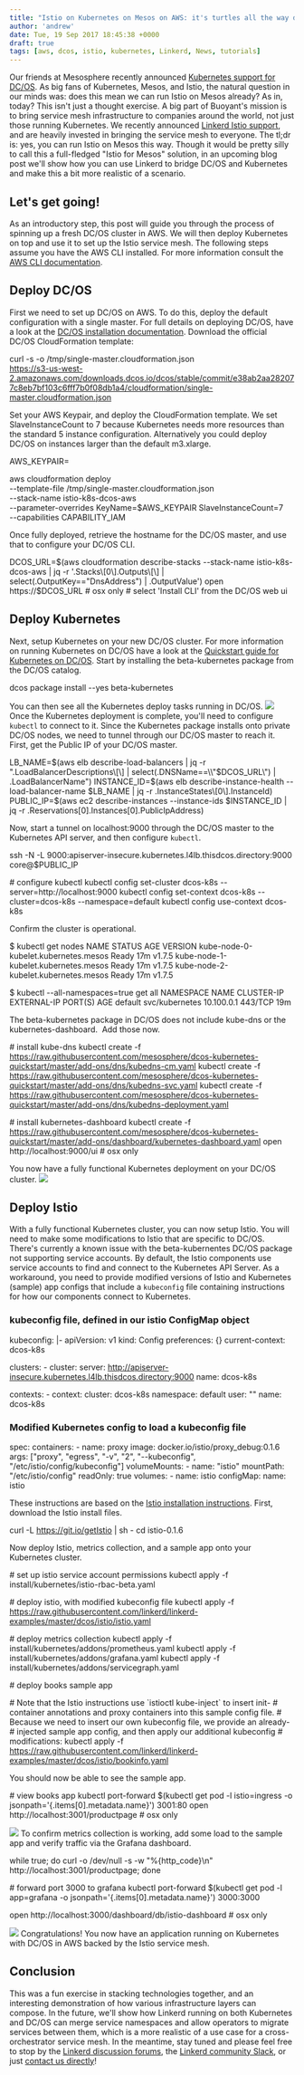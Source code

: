```yaml
---
title: "Istio on Kubernetes on Mesos on AWS: it's turtles all the way down"
author: 'andrew'
date: Tue, 19 Sep 2017 18:45:38 +0000
draft: true
tags: [aws, dcos, istio, kubernetes, Linkerd, News, tutorials]
---
```


Our friends at Mesosphere recently announced [Kubernetes support for DC/OS](https://mesosphere.com/blog/kubernetes-dcos/). As big fans of Kubernetes, Mesos, and Istio, the natural question in our minds was: does this mean we can run Istio on Mesos already? As in, today? This isn't just a thought exercise. A big part of Buoyant's mission is to bring service mesh infrastructure to companies around the world, not just those running Kubernetes. We recently announced [Linkerd Istio support](https://buoyant.io/2017/07/11/linkerd-istio/), and are heavily invested in bringing the service mesh to everyone. The tl;dr is: yes, you can run Istio on Mesos this way. Though it would be pretty silly to call this a full-fledged "Istio for Mesos" solution, in an upcoming blog post we'll show how you can use Linkerd to bridge DC/OS and Kubernetes and make this a bit more realistic of a scenario.

## Let's get going!

As an introductory step, this post will guide you through the process of spinning up a fresh DC/OS cluster in AWS. We will then deploy Kubernetes on top and use it to set up the Istio service mesh. The following steps assume you have the AWS CLI installed. For more information consult the [AWS CLI documentation](https://aws.amazon.com/cli/).

## Deploy DC/OS

First we need to set up DC/OS on AWS. To do this, deploy the default configuration with a single master. For full details on deploying DC/OS, have a look at the [DC/OS installation documentation](https://dcos.io/install/). Download the official DC/OS CloudFormation template:

curl -s -o /tmp/single-master.cloudformation.json \
 https://s3-us-west-2.amazonaws.com/downloads.dcos.io/dcos/stable/commit/e38ab2aa282077c8eb7bf103c6fff7b0f08db1a4/cloudformation/single-master.cloudformation.json

Set your AWS Keypair, and deploy the CloudFormation template. We set SlaveInstanceCount to 7 because Kubernetes needs more resources than the standard 5 instance configuration. Alternatively you could deploy DC/OS on instances larger than the default m3.xlarge.

AWS_KEYPAIR=

aws cloudformation deploy \
 --template-file /tmp/single-master.cloudformation.json \
 --stack-name istio-k8s-dcos-aws \
 --parameter-overrides KeyName=\$AWS_KEYPAIR SlaveInstanceCount=7 \
 --capabilities CAPABILITY_IAM

Once fully deployed, retrieve the hostname for the DC/OS master, and use that to configure your DC/OS CLI.

DCOS_URL=$(aws cloudformation describe-stacks --stack-name istio-k8s-dcos-aws | jq -r '.Stacks\[0\].Outputs\[\] | select(.OutputKey=="DnsAddress") | .OutputValue')
open https://$DCOS_URL # osx only \# select 'Install CLI' from the DC/OS web ui

## Deploy Kubernetes

Next, setup Kubernetes on your new DC/OS cluster. For more information on running Kubernetes on DC/OS have a look at the [Quickstart guide for Kubernetes on DC/OS](https://github.com/mesosphere/dcos-kubernetes-quickstart). Start by installing the beta-kubernetes package from the DC/OS catalog.

dcos package install --yes beta-kubernetes

You can then see all the Kubernetes deploy tasks running in DC/OS. ![](https://buoyant.io/wp-content/uploads/2017/09/Screen-Shot-2017-09-14-at-11.20.47-AM.png) Once the Kubernetes deployment is complete, you'll need to configure `kubectl` to connect to it. Since the Kubernetes package installs onto private DC/OS nodes, we need to tunnel through our DC/OS master to reach it. First, get the Public IP of your DC/OS master.

LB_NAME=$(aws elb describe-load-balancers | jq -r ".LoadBalancerDescriptions\[\] | select(.DNSName==\\"$DCOS_URL\\") | .LoadBalancerName") INSTANCE_ID=$(aws elb describe-instance-health --load-balancer-name $LB_NAME | jq -r .InstanceStates\[0\].InstanceId) PUBLIC_IP=$(aws ec2 describe-instances --instance-ids $INSTANCE_ID | jq -r .Reservations\[0\].Instances\[0\].PublicIpAddress)

Now, start a tunnel on localhost:9000 through the DC/OS master to the Kubernetes API server, and then configure `kubectl`.

ssh -N -L 9000:apiserver-insecure.kubernetes.l4lb.thisdcos.directory:9000 core@\$PUBLIC_IP

\# configure kubectl kubectl config set-cluster dcos-k8s --server=http://localhost:9000 kubectl config set-context dcos-k8s --cluster=dcos-k8s --namespace=default kubectl config use-context dcos-k8s

Confirm the cluster is operational.

\$ kubectl get nodes NAME STATUS AGE VERSION kube-node-0-kubelet.kubernetes.mesos Ready 17m v1.7.5 kube-node-1-kubelet.kubernetes.mesos Ready 17m v1.7.5 kube-node-2-kubelet.kubernetes.mesos Ready 17m v1.7.5

\$ kubectl --all-namespaces=true get all NAMESPACE NAME CLUSTER-IP EXTERNAL-IP PORT(S) AGE default svc/kubernetes 10.100.0.1 443/TCP 19m

The beta-kubernetes package in DC/OS does not include kube-dns or the kubernetes-dashboard.  Add those now.

\# install kube-dns kubectl create -f https://raw.githubusercontent.com/mesosphere/dcos-kubernetes-quickstart/master/add-ons/dns/kubedns-cm.yaml kubectl create -f https://raw.githubusercontent.com/mesosphere/dcos-kubernetes-quickstart/master/add-ons/dns/kubedns-svc.yaml kubectl create -f https://raw.githubusercontent.com/mesosphere/dcos-kubernetes-quickstart/master/add-ons/dns/kubedns-deployment.yaml

\# install kubernetes-dashboard kubectl create -f https://raw.githubusercontent.com/mesosphere/dcos-kubernetes-quickstart/master/add-ons/dashboard/kubernetes-dashboard.yaml open http://localhost:9000/ui # osx only

You now have a fully functional Kubernetes deployment on your DC/OS cluster. ![](https://buoyant.io/wp-content/uploads/2017/09/Screen-Shot-2017-09-14-at-11.32.14-AM.png)

## Deploy Istio

With a fully functional Kubernetes cluster, you can now setup Istio. You will need to make some modifications to Istio that are specific to DC/OS. There's currently a known issue with the beta-kubernentes DC/OS package not supporting service accounts. By default, the Istio components use service accounts to find and connect to the Kubernetes API Server. As a workaround, you need to provide modified versions of Istio and Kubernetes (sample) app configs that include a `kubeconfig` file containing instructions for how our components connect to Kubernetes.

### kubeconfig file, defined in our istio ConfigMap object

kubeconfig: |- apiVersion: v1 kind: Config preferences: {} current-context: dcos-k8s

clusters: \- cluster: server: http://apiserver-insecure.kubernetes.l4lb.thisdcos.directory:9000 name: dcos-k8s

contexts: \- context: cluster: dcos-k8s namespace: default user: "" name: dcos-k8s

### Modified Kubernetes config to load a kubeconfig file

spec: containers: \- name: proxy image: docker.io/istio/proxy_debug:0.1.6 args: \["proxy", "egress", "-v", "2", "--kubeconfig", "/etc/istio/config/kubeconfig"\] volumeMounts: \- name: "istio" mountPath: "/etc/istio/config" readOnly: true volumes: \- name: istio configMap: name: istio

These instructions are based on the [Istio installation instructions](https://istio.io/docs/tasks/installing-istio.html). First, download the Istio install files.

curl -L https://git.io/getIstio | sh - cd istio-0.1.6

Now deploy Istio, metrics collection, and a sample app onto your Kubernetes cluster.

\# set up istio service account permissions kubectl apply -f install/kubernetes/istio-rbac-beta.yaml

\# deploy istio, with modified kubeconfig file kubectl apply -f https://raw.githubusercontent.com/linkerd/linkerd-examples/master/dcos/istio/istio.yaml

\# deploy metrics collection kubectl apply -f install/kubernetes/addons/prometheus.yaml kubectl apply -f install/kubernetes/addons/grafana.yaml kubectl apply -f install/kubernetes/addons/servicegraph.yaml

\# deploy books sample app

\# Note that the Istio instructions use \`istioctl kube-inject\` to insert init- \# container annotations and proxy containers into this sample config file. \# Because we need to insert our own kubeconfig file, we provide an already- \# injected sample app config, and then apply our additional kubeconfig \# modifications: kubectl apply -f https://raw.githubusercontent.com/linkerd/linkerd-examples/master/dcos/istio/bookinfo.yaml

You should now be able to see the sample app.

\# view books app kubectl port-forward \$(kubectl get pod -l istio=ingress -o jsonpath='{.items\[0\].metadata.name}') 3001:80 open http://localhost:3001/productpage # osx only

![](https://buoyant.io/wp-content/uploads/2017/09/Screen-Shot-2017-09-14-at-1.19.22-PM.png) To confirm metrics collection is working, add some load to the sample app and verify traffic via the Grafana dashboard.

while true; do curl -o /dev/null -s -w "%{http_code}\\n" http://localhost:3001/productpage; done

\# forward port 3000 to grafana kubectl port-forward \$(kubectl get pod -l app=grafana -o jsonpath='{.items\[0\].metadata.name}') 3000:3000

open http://localhost:3000/dashboard/db/istio-dashboard # osx only

![](https://buoyant.io/wp-content/uploads/2017/09/Screen-Shot-2017-09-14-at-1.20.14-PM.png) Congratulations! You now have an application running on Kubernetes with DC/OS in AWS backed by the Istio service mesh.

## Conclusion

This was a fun exercise in stacking technologies together, and an interesting demonstration of how various infrastructure layers can compose. In the future, we'll show how Linkerd running on both Kubernetes and DC/OS can merge service namespaces and allow operators to migrate services between them, which is a more realistic of a use case for a cross-orchestrator service mesh. In the meantime, stay tuned and please feel free to stop by the [Linkerd discussion forums](https://discourse.linkerd.io/?__hstc=9342122.c92fc981c6470cd6772d8b1ef9b5a3f6.1486507172850.1505856918584.1505871311602.261&__hssc=9342122.15.1505871311602&__hsfp=1837952701), the [Linkerd community Slack](http://slack.linkerd.io/?__hstc=9342122.c92fc981c6470cd6772d8b1ef9b5a3f6.1486507172850.1505856918584.1505871311602.261&__hssc=9342122.15.1505871311602&__hsfp=1837952701), or just [contact us directly](https://linkerd.io/overview/help/?__hstc=9342122.c92fc981c6470cd6772d8b1ef9b5a3f6.1486507172850.1505856918584.1505871311602.261&__hssc=9342122.15.1505871311602&__hsfp=1837952701)!

